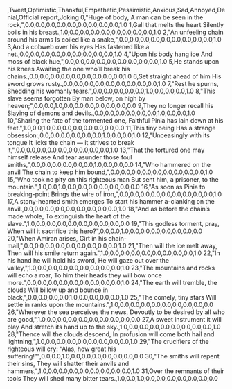 ,Tweet,Optimistic,Thankful,Empathetic,Pessimistic,Anxious,Sad,Annoyed,Denial,Official report,Joking
0,"Huge of body, A man can be seen in the rock,",0.0,0.0,0.0,0.0,0.0,0.0,0.0,0.0,0.0,1.0
1,Gall that melts the heart Silently boils in his breast.,1.0,0.0,0.0,0.0,0.0,0.0,0.0,0.0,0.0,1.0
2,"An unfeeling chain around his arms Is coiled like a snake,",0.0,0.0,0.0,0.0,0.0,0.0,0.0,0.0,0.0,1.0
3,And a cobweb over his eyes Has fastened like a net.,0.0,0.0,0.0,0.0,0.0,0.0,0.0,0.0,0.0,1.0
4,"Upon his body hang ice And moss of black hue,",0.0,0.0,0.0,0.0,0.0,0.0,0.0,0.0,0.0,1.0
5,He stands upon his knees Awaiting the one who’ll break his chains.,0.0,0.0,0.0,0.0,0.0,0.0,0.0,0.0,0.0,1.0
6,Set straight ahead of him His sword grows rusty.,0.0,0.0,0.0,0.0,0.0,0.0,0.0,0.0,0.0,1.0
7,"Rest he spurns, Shedding his womanly tears.",0.0,0.0,0.0,0.0,0.0,1.0,0.0,0.0,0.0,1.0
8,"This slave seems forgotten By man below, on high by heaven;",0.0,0.0,1.0,0.0,0.0,0.0,0.0,0.0,0.0,0.0
9,They no longer recall his Slaying of demons and devils.,0.0,0.0,0.0,0.0,0.0,0.0,1.0,0.0,0.0,1.0
10,"Sharing the fate of the tormented one, Faithful Pinia has lain down at his feet.",1.0,0.0,1.0,0.0,0.0,0.0,0.0,0.0,0.0,0.0
11,This tiny being Has a strange obsession:,0.0,0.0,0.0,0.0,0.0,0.0,1.0,0.0,0.0,1.0
12,"Unceasingly with its tongue It licks the chain — it strives to break it,",0.0,0.0,0.0,0.0,0.0,0.0,0.0,0.0,0.0,1.0
13,"That the tortured one may himself release And tear asunder those foul smiths,",0.0,0.0,0.0,0.0,0.0,0.0,1.0,0.0,0.0,0.0
14,"Who hammered on the anvil The chain to keep him bound,",0.0,0.0,0.0,0.0,0.0,0.0,0.0,0.0,0.0,1.0
15,"Who took no pity on this righteous man But sent him, a prisoner, to the mountain.",1.0,0.0,1.0,0.0,0.0,0.0,0.0,0.0,0.0,0.0
16,"As soon as Pinia to breaking-point Brings the wire of iron,",0.0,0.0,0.0,0.0,0.0,0.0,0.0,0.0,0.0,1.0
17,A stony-hearted smith emerges To start his hammer a-clanking on the anvil.,0.0,0.0,0.0,0.0,0.0,0.0,0.0,0.0,0.0,1.0
18,"And as before the chain’s made whole, To extinguish the heart of the slave.",1.0,0.0,0.0,0.0,0.0,0.0,0.0,0.0,0.0,0.0
19,"This godless torment, pray, When will it sacrifice this hero?",0.0,0.0,1.0,0.0,0.0,0.0,0.0,0.0,0.0,0.0
20,"When Amiran arises, Girt in his chain-mail,",0.0,0.0,0.0,0.0,0.0,0.0,0.0,0.0,0.0,1.0
21,"Then will the ice melt away, Then will his smile return again.",1.0,0.0,0.0,0.0,0.0,0.0,0.0,0.0,0.0,1.0
22,"In his hand he will hold his sword, He will gaze out over the valley,",1.0,0.0,0.0,0.0,0.0,0.0,0.0,0.0,0.0,1.0
23,"The mountains and rocks will echo a roar, To him their heads they will bow once more.",0.0,0.0,0.0,0.0,0.0,0.0,0.0,0.0,0.0,1.0
24,"The earth will tremble, the clouds Will billow up and bounce in black,",0.0,0.0,0.0,0.0,1.0,0.0,0.0,0.0,0.0,1.0
25,"The comely, tiny stars Will settle in ranks upon the mountains.",1.0,0.0,0.0,0.0,0.0,0.0,0.0,0.0,0.0,0.0
26,"Wherever the sea perceives the news, Devoutly to be desired by all who are good,",1.0,0.0,0.0,0.0,0.0,0.0,0.0,0.0,0.0,0.0
27,A sweet instrument it will play And stretch its hand up to the sky.,1.0,0.0,0.0,0.0,0.0,0.0,0.0,0.0,0.0,1.0
28,"Thence will the clouds descend, In profusion will come both hail and lightning,",1.0,0.0,0.0,0.0,0.0,0.0,0.0,0.0,0.0,1.0
29,"The crucifiers of the righteous will cry: “Alas, how great his suffering!”",0.0,0.0,1.0,0.0,0.0,0.0,0.0,0.0,0.0,0.0
30,"The smiths will repent their sins, They will shatter their anvils and hammers,",1.0,0.0,0.0,0.0,0.0,0.0,0.0,0.0,0.0,1.0
31,Over the remnants of their tools They will shed many bitter tears.,1.0,0.0,1.0,0.0,0.0,0.0,0.0,0.0,0.0,0.0
